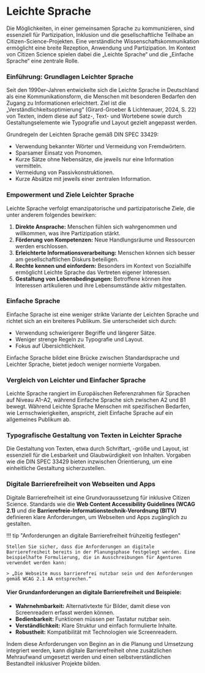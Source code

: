 # Leichte Sprache

Die Möglichkeiten, in einer gemeinsamen Sprache zu kommunizieren, sind essenziell für Partizipation, Inklusion und die gesellschaftliche Teilhabe an Citizen-Science-Projekten. Eine verständliche Wissenschaftskommunikation ermöglicht eine breite Rezeption, Anwendung und Partizipation. Im Kontext von Citizen Science spielen dabei die „Leichte Sprache“ und die „Einfache Sprache“ eine zentrale Rolle.

### Einführung: Grundlagen Leichter Sprache

Seit den 1990er-Jahren entwickelte sich die Leichte Sprache in Deutschland als eine Kommunikationsform, die Menschen mit besonderen Bedarfen den Zugang zu Informationen erleichtert. Ziel ist die „Verständlichkeitsoptimierung“ (Girard-Groeber & Lichtenauer, 2024, S. 22\) von Texten, indem diese auf Satz-, Text- und Wortebene sowie durch Gestaltungselemente wie Typografie und Layout gezielt angepasst werden.

Grundregeln der Leichten Sprache gemäß DIN SPEC 33429:

* Verwendung bekannter Wörter und Vermeidung von Fremdwörtern.  
* Sparsamer Einsatz von Pronomen.  
* Kurze Sätze ohne Nebensätze, die jeweils nur eine Information vermitteln.  
* Vermeidung von Passivkonstruktionen.  
* Kurze Absätze mit jeweils einer zentralen Information.

### Empowerment und Ziele Leichter Sprache

Leichte Sprache verfolgt emanzipatorische und partizipatorische Ziele, die unter anderem folgendes bewirken:

1. **Direkte Ansprache:** Menschen fühlen sich wahrgenommen und willkommen, was ihre Partizipation stärkt.  
2. **Förderung von Kompetenzen:** Neue Handlungsräume und Ressourcen werden erschlossen.  
3. **Erleichterte Informationsverarbeitung:** Menschen können sich besser am gesellschaftlichen Diskurs beteiligen.  
4. **Rechte kennen und einfordern:** Besonders im Kontext von Sozialhilfe ermöglicht Leichte Sprache das Vertreten eigener Interessen.  
5. **Gestaltung von Lebensbedingungen:** Betroffene können ihre Interessen artikulieren und ihre Lebensumstände aktiv mitgestalten.

### Einfache Sprache

Einfache Sprache ist eine weniger strikte Variante der Leichten Sprache und richtet sich an ein breiteres Publikum. Sie unterscheidet sich durch:

* Verwendung schwierigerer Begriffe und längerer Sätze.  
* Weniger strenge Regeln zu Typografie und Layout.  
* Fokus auf Übersichtlichkeit.

Einfache Sprache bildet eine Brücke zwischen Standardsprache und Leichter Sprache, bietet jedoch weniger normierte Vorgaben.

### Vergleich von Leichter und Einfacher Sprache

Leichte Sprache rangiert im Europäischen Referenzrahmen für Sprachen auf Niveau A1–A2, während Einfache Sprache sich zwischen A2 und B1 bewegt. Während Leichte Sprache Menschen mit spezifischen Bedarfen, wie Lernschwierigkeiten, anspricht, zielt Einfache Sprache auf ein allgemeines Publikum ab.

### Typografische Gestaltung von Texten in Leichter Sprache

Die Gestaltung von Texten, etwa durch Schriftart, \-größe und Layout, ist essenziell für die Lesbarkeit und Glaubwürdigkeit von Inhalten. Vorgaben wie die DIN SPEC 33429 bieten inzwischen Orientierung, um eine einheitliche Gestaltung sicherzustellen.

### Digitale Barrierefreiheit von Webseiten und Apps

Digitale Barrierefreiheit ist eine Grundvoraussetzung für inklusive Citizen Science. Standards wie die **Web Content Accessibility Guidelines (WCAG 2.1)** und die **Barrierefreie-Informationstechnik-Verordnung (BITV)** definieren klare Anforderungen, um Webseiten und Apps zugänglich zu gestalten.

!!! tip "Anforderungen an digitale Barrierefreiheit frühzeitig festlegen"

    Stellen Sie sicher, dass die Anforderungen an digitale Barrierefreiheit bereits in der Planungsphase festgelegt werden. Eine beispielhafte Formulierung, die in Ausschreibungen für Agenturen verwendet werden kann:

    > „Die Webseite muss barrierefrei nutzbar sein und den Anforderungen gemäß WCAG 2.1 AA entsprechen.“

#### Vier Grundanforderungen an digitale Barrierefreiheit und Beispiele:

* **Wahrnehmbarkeit:** Alternativtexte für Bilder, damit diese von Screenreadern erfasst werden können.  
* **Bedienbarkeit:** Funktionen müssen per Tastatur nutzbar sein.  
* **Verständlichkeit:** Klare Struktur und einfach formulierte Inhalte.  
* **Robustheit:** Kompatibilität mit Technologien wie Screenreadern.

Indem diese Anforderungen von Beginn an in die Planung und Umsetzung integriert werden, kann digitale Barrierefreiheit ohne zusätzlichen Mehraufwand umgesetzt werden und einen selbstverständlichen Bestandteil inklusiver Projekte bilden.